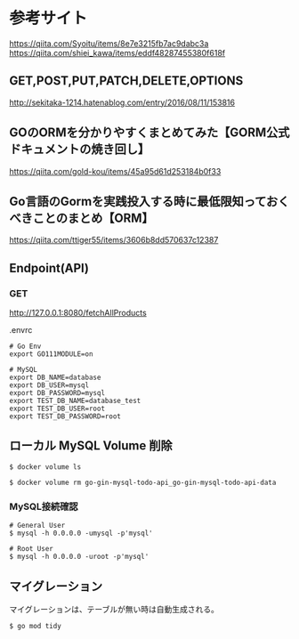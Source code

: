 # 参考サイト
https://qiita.com/Syoitu/items/8e7e3215fb7ac9dabc3a
https://qiita.com/shiei_kawa/items/eddf48287455380f618f

## GET,POST,PUT,PATCH,DELETE,OPTIONS
http://sekitaka-1214.hatenablog.com/entry/2016/08/11/153816

## GOのORMを分かりやすくまとめてみた【GORM公式ドキュメントの焼き回し】
https://qiita.com/gold-kou/items/45a95d61d253184b0f33

## Go言語のGormを実践投入する時に最低限知っておくべきことのまとめ【ORM】
https://qiita.com/ttiger55/items/3606b8dd570637c12387



## Endpoint(API)
### GET
http://127.0.0.1:8080/fetchAllProducts


.envrc
```
# Go Env
export GO111MODULE=on

# MySQL
export DB_NAME=database
export DB_USER=mysql
export DB_PASSWORD=mysql
export TEST_DB_NAME=database_test
export TEST_DB_USER=root
export TEST_DB_PASSWORD=root
```


## ローカル MySQL Volume 削除
```
$ docker volume ls

$ docker volume rm go-gin-mysql-todo-api_go-gin-mysql-todo-api-data
```

### MySQL接続確認
```
# General User
$ mysql -h 0.0.0.0 -umysql -p'mysql'

# Root User
$ mysql -h 0.0.0.0 -uroot -p'mysql'
```

## マイグレーション
マイグレーションは、テーブルが無い時は自動生成される。


```
$ go mod tidy
```
